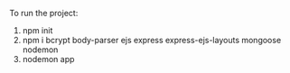 To run the project:

1. npm init
2. npm i bcrypt body-parser ejs express express-ejs-layouts mongoose nodemon
3. nodemon app